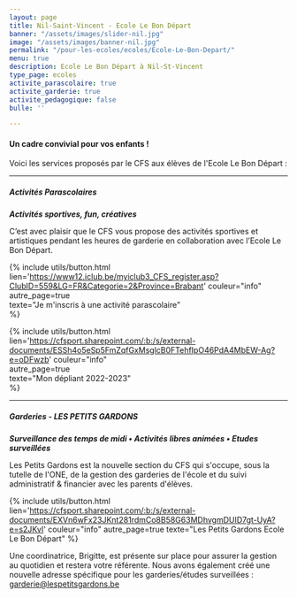```yaml
---
layout: page
title: Nil-Saint-Vincent - Ecole Le Bon Départ
banner: "/assets/images/slider-nil.jpg"
image: "/assets/images/banner-nil.jpg"
permalink: "/pour-les-ecoles/ecoles/Ecole-Le-Bon-Depart/"
menu: true
description: Ecole Le Bon Départ à Nil-St-Vincent
type_page: ecoles
activite_parascolaire: true
activite_garderie: true
activite_pedagogique: false
bulle: ''

---
```

#### **Un cadre convivial pour vos enfants !**

Voici les services proposés par le CFS aux élèves de l'Ecole Le Bon Départ :

***

##### **Activités Parascolaires**

**_Activités sportives, fun, créatives_**

C’est avec plaisir que le CFS vous propose des activités sportives et artistiques pendant les heures de garderie en collaboration avec l’Ecole Le Bon Départ.

{% include utils/button.html lien='https://www12.iclub.be/myiclub3_CFS_register.asp?ClubID=559&LG=FR&Categorie=2&Province=Brabant' couleur="info"  
autre_page=true  
texte="Je m'inscris à une activité parascolaire"  
%}

{% include utils/button.html  
lien='https://cfsport.sharepoint.com/:b:/s/external-documents/ESSh4o5eSp5FmZqfGxMsglcB0FTehfIpO46PdA4MbEW-Ag?e=oDFwzb' couleur="info"  
autre_page=true  
texte="Mon dépliant 2022-2023"  
%}

***

##### **Garderies - LES PETITS GARDONS**

**_Surveillance des temps de midi • Activités libres animées • Etudes surveillées_**

Les Petits Gardons est la nouvelle section du CFS qui s'occupe, sous la tutelle de l'ONE, de la gestion des garderies de l'école et du suivi administratif & financier avec les parents d'élèves.

{% include utils/button.html lien='https://cfsport.sharepoint.com/:b:/s/external-documents/EXVn6wFx23JKnt281rdmCo8B58G63MDhvgmDUID7gt-UyA?e=s2JKvI' couleur="info" autre_page=true texte="Les Petits Gardons Ecole Le Bon Départ" %}

Une coordinatrice, Brigitte, est présente sur place pour assurer la gestion au quotidien et restera votre référente. Nous avons également créé une nouvelle adresse spécifique pour les garderies/études surveillées : <a href="mailto:garderie@lespetitsgardons.be">garderie@lespetitsgardons.be</a>